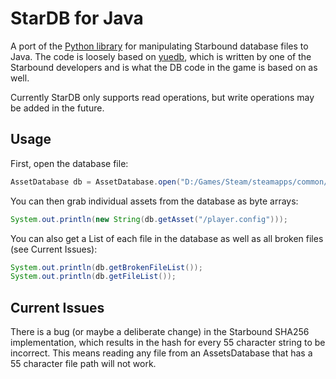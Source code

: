 # StarDB for Java

A port of the [Python library](https://github.com/McSimp/StarDB) for manipulating Starbound database files to Java.
The code is loosely based on [yuedb](https://bitbucket.org/kyren/yuedb), which 
is written by one of the Starbound developers and is what the DB code in the 
game is based on as well.

Currently StarDB only supports read operations, but write operations may be 
added in the future.

## Usage

First, open the database file:
```java
AssetDatabase db = AssetDatabase.open("D:/Games/Steam/steamapps/common/Starbound/assets/packed.pak");
```

You can then grab individual assets from the database as byte arrays:
```java
System.out.println(new String(db.getAsset("/player.config")));
```

You can also get a List of each file in the database as well as all broken files (see Current Issues):
```java
System.out.println(db.getBrokenFileList());
System.out.println(db.getFileList());
```

## Current Issues

There is a bug (or maybe a deliberate change) in the Starbound SHA256 
implementation, which results in the hash for every 55 character string to be 
incorrect. This means reading any file from an AssetsDatabase that has a 55 
character file path will not work.